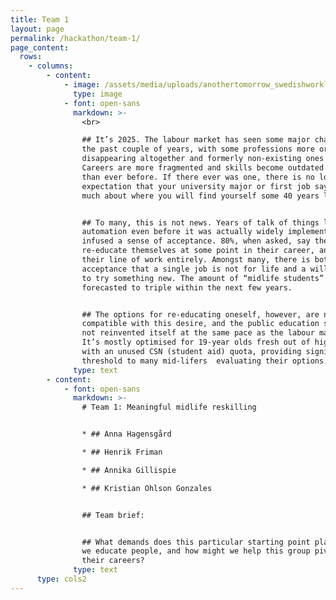 ```yaml
---
title: Team 1
layout: page
permalink: /hackathon/team-1/
page_content:
  rows:
    - columns:
        - content:
            - image: /assets/media/uploads/anothertomorrow_swedishworklab_97.jpg
              type: image
            - font: open-sans
              markdown: >-
                <br>

                ## It’s 2025. The labour market has seen some major changes in
                the past couple of years, with some professions more or less
                disappearing altogether and formerly non-existing ones emerging.
                Careers are more fragmented and skills become outdated faster
                than ever before. If there ever was one, there is no longer the
                expectation that your university major or first job says very
                much about where you will find yourself some 40 years later.


                ## To many, this is not news. Years of talk of things like
                automation even before it was actually widely implemented, has
                infused a sense of acceptance. 80%, when asked, say they want to
                re-educate themselves at some point in their career, and switch
                their line of work entirely. Amongst many, there is both an
                acceptance that a single job is not for life and a willingness
                to try something new. The amount of “midlife students” is
                forecasted to triple within the next few years. 


                ## The options for re-educating oneself, however, are not always
                compatible with this desire, and the public education system has
                not reinvented itself at the same pace as the labour market.
                It’s mostly optimised for 19-year olds fresh out of high school
                with an unused CSN (student aid) quota, providing significant
                threshold to many mid-lifers  evaluating their options.
              type: text
        - content:
            - font: open-sans
              markdown: >-
                # Team 1: Meaningful midlife reskilling


                * ## Anna Hagensgård

                * ## Henrik Friman

                * ## Annika Gillispie

                * ## Kristian Ohlson Gonzales


                ## Team brief:


                ## What demands does this particular starting point place on how
                we educate people, and how might we help this group pivot in
                their careers?
              type: text
      type: cols2
---
```



